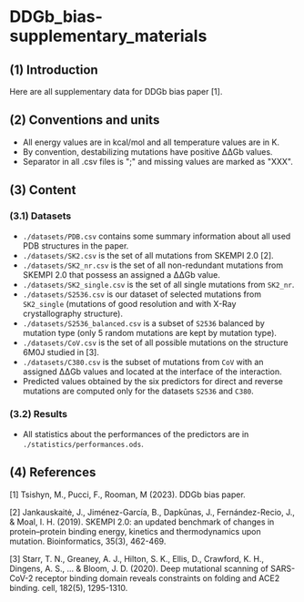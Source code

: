 
# DDGb_bias-supplementary_materials

## (1) Introduction
Here are all supplementary data for DDGb bias paper [1].

## (2) Conventions and units
- All energy values are in kcal/mol and all temperature values are in K.
- By convention, destabilizing mutations have positive ΔΔGb values.
- Separator in all .csv files is ";" and missing values are marked as "XXX".

## (3) Content

### (3.1) Datasets
- `./datasets/PDB.csv` contains some summary information about all used PDB structures in the paper.
- `./datasets/SK2.csv` is the set of all mutations from SKEMPI 2.0 [2].
- `./datasets/SK2_nr.csv` is the set of all non-redundant mutations from SKEMPI 2.0 that possess an assigned a ΔΔGb value.
- `./datasets/SK2_single.csv` is the set of all single mutations from `SK2_nr`.
- `./datasets/S2536.csv` is our dataset of selected mutations from `SK2_single` (mutations of good resolution and with X-Ray crystallography structure).
- `./datasets/S2536_balanced.csv` is a subset of `S2536` balanced by mutation type (only 5 random mutations are kept by mutation type).
- `./datasets/CoV.csv` is the set of all possible mutations on the structure 6M0J studied in [3].
- `./datasets/C380.csv` is the subset of mutations from `CoV` with an assigned ΔΔGb values and located at the interface of the interaction.
- Predicted values obtained by the six predictors for direct and reverse mutations are computed only for the datasets `S2536` and `C380`.

### (3.2) Results
- All statistics about the performances of the predictors are in `./statistics/performances.ods`.


## (4) References
  [1] Tsishyn, M., Pucci, F., Rooman, M (2023). DDGb bias paper.

  [2] Jankauskaitė, J., Jiménez-García, B., Dapkūnas, J., Fernández-Recio, J., & Moal, I. H. (2019). SKEMPI 2.0: an updated benchmark of changes in protein–protein binding energy, kinetics and thermodynamics upon mutation. Bioinformatics, 35(3), 462-469.

  [3] Starr, T. N., Greaney, A. J., Hilton, S. K., Ellis, D., Crawford, K. H., Dingens, A. S., ... & Bloom, J. D. (2020). Deep mutational scanning of SARS-CoV-2 receptor binding domain reveals constraints on folding and ACE2 binding. cell, 182(5), 1295-1310.
